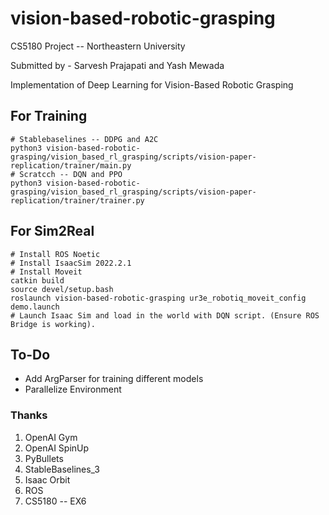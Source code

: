 # vision-based-robotic-grasping

CS5180 Project -- Northeastern University

Submitted by - Sarvesh Prajapati and Yash Mewada

Implementation of Deep Learning for Vision-Based Robotic Grasping



## For Training

```
# Stablebaselines -- DDPG and A2C
python3 vision-based-robotic-grasping/vision_based_rl_grasping/scripts/vision-paper-replication/trainer/main.py
# Scratcch -- DQN and PPO
python3 vision-based-robotic-grasping/vision_based_rl_grasping/scripts/vision-paper-replication/trainer/trainer.py

```

## For Sim2Real

```
# Install ROS Noetic
# Install IsaacSim 2022.2.1
# Install Moveit
catkin build
source devel/setup.bash
roslaunch vision-based-robotic-grasping ur3e_robotiq_moveit_config demo.launch
# Launch Isaac Sim and load in the world with DQN script. (Ensure ROS Bridge is working).
```

## To-Do

* Add ArgParser for training different models
* Parallelize Environment

### Thanks
1. OpenAI Gym
2. OpenAI SpinUp
3. PyBullets
4. StableBaselines_3
5. Isaac Orbit
6. ROS
7. CS5180 -- EX6
